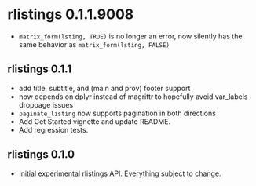 # rlistings 0.1.1.9008
 * `matrix_form(lsting, TRUE)` is no longer an error, now silently has the same behavior as 
   `matrix_form(lsting, FALSE)`

## rlistings 0.1.1
 * add title, subtitle, and (main and prov) footer support
 * now depends on dplyr instead of magrittr to hopefully avoid var_labels droppage issues
 * `paginate_listing` now supports pagination in both directions
 * Add Get Started vignette and update README.
 * Add regression tests.

## rlistings 0.1.0
 * Initial experimental rlistings API. Everything subject to change.
